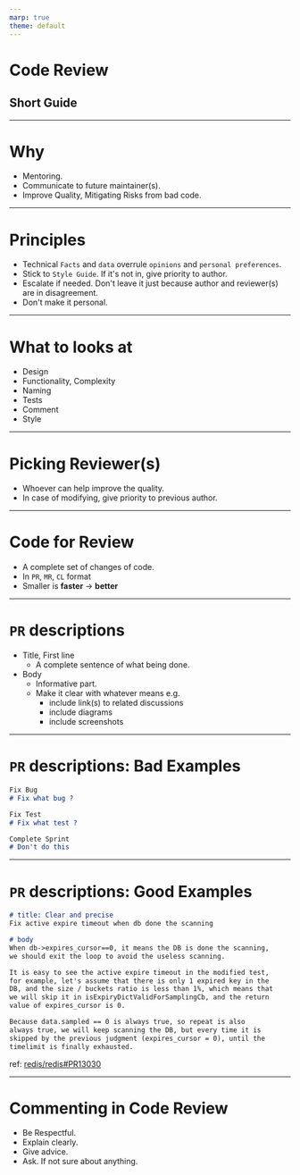 ```yaml
---
marp: true
theme: default
---
```


# **Code Review**
## Short Guide


---

# Why

- Mentoring.
- Communicate to future maintainer(s).
- Improve Quality, Mitigating Risks from bad code.


---

# Principles

- Technical `Facts` and `data` overrule `opinions` and `personal preferences`.
- Stick to `Style Guide`. If it's not in, give priority to author.
- Escalate if needed. Don't leave it just because author and reviewer(s) are in disagreement.
- Don't make it personal.

---

# What to looks at

- Design
- Functionality, Complexity
- Naming
- Tests
- Comment
- Style

---

# Picking Reviewer(s)

- Whoever can help improve the quality.
- In case of modifying, give priority to previous author.

---

# Code for Review

- A complete set of changes of code.
- In `PR`, `MR`, `CL` format
- Smaller is **faster** -> **better**

---

# `PR` descriptions

- Title, First line
  - A complete sentence of what being done.
- Body
  - Informative part.
  - Make it clear with whatever means e.g.
    - include link(s) to related discussions
    - include diagrams
    - include screenshots

---

# `PR` descriptions: Bad Examples

```markdown
Fix Bug
# Fix what bug ?

Fix Test
# Fix what test ?

Complete Sprint
# Don't do this
```
---

# `PR` descriptions: Good Examples

```markdown
# title: Clear and precise
Fix active expire timeout when db done the scanning
```

```markdown
# body
When db->expires_cursor==0, it means the DB is done the scanning,
we should exit the loop to avoid the useless scanning.

It is easy to see the active expire timeout in the modified test,
for example, let's assume that there is only 1 expired key in the
DB, and the size / buckets ratio is less than 1%, which means that
we will skip it in isExpiryDictValidForSamplingCb, and the return
value of expires_cursor is 0.

Because data.sampled == 0 is always true, so repeat is also
always true, we will keep scanning the DB, but every time it is
skipped by the previous judgment (expires_cursor = 0), until the
timelimit is finally exhausted.
```

ref: [redis/redis#PR13030](https://github.com/redis/redis/pull/13030)

---

# Commenting in Code Review

- Be Respectful.
- Explain clearly.
- Give advice.
- Ask. If not sure about anything.


